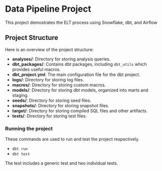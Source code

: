 # Data Pipeline Project

This project demostrates the ELT process using Snowflake, dbt, and Airflow

## Project Structure

Here is an overview of the project structure:

- **analyses/**: Directory for storing analysis queries.
- **dbt_packages/**: Contains dbt packages, including `dbt_utils` which provides useful macros.
- **dbt_project.yml**: The main configuration file for the dbt project.
- **logs/**: Directory for storing log files.
- **macros/**: Directory for storing custom macros.
- **models/**: Directory for storing dbt models, organized into marts and staging.
- **seeds/**: Directory for storing seed files.
- **snapshots/**: Directory for storing snapshot files.
- **target/**: Directory for storing compiled SQL files and other artifacts.
- **tests/**: Directory for storing test files.

### Running the project

These commands are used to run and test the project respectively.

- `dbt run`
- `dbt test`

The test includes a generic test and two individual tests.